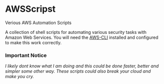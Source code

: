 # AWSScripst
Verious AWS Automation Scripts

A collection of shell scripts for automating various security tasks with Amazon Web Services.
You will need the [AWS-CLI](https://aws.amazon.com/cli/) installed and configured to make this work correctly. 

### Important Notice
*I likely dont know what I am doing and this could be done faster, better and simpler some other way. These scripts could also break your cloud and make you cry.* 
